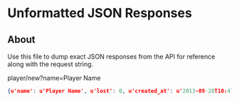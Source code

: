 Unformatted JSON Responses
==========================

About
-----

Use this file to dump exact JSON responses from the API for reference along with the request string.

player/new?name=Player Name
```json
{u'name': u'Player Name', u'lost': 0, u'created_at': u'2013-09-28T10:47:47.360Z', u'updated_at': u'2013-09-28T10:47:47.360Z', u'token': u'F8f3JmhQ0_cy5ClMmMJYDw', u'won': 0, u'id': 28}
```

